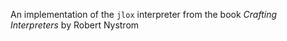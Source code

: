 An implementation of the `jlox` interpreter from the book _Crafting Interpreters_ by Robert Nystrom
